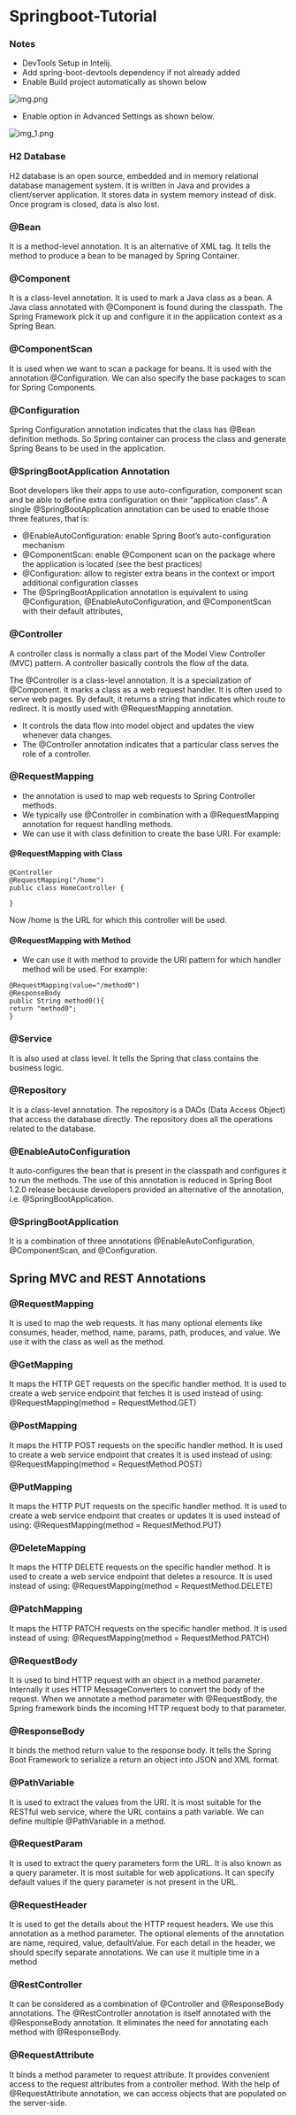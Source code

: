 # Springboot-Tutorial


### Notes 

- DevTools Setup in Intelij.
- Add spring-boot-devtools dependency if not already added
- Enable Build project automatically as shown below

![img.png](img.png)


- Enable option in Advanced Settings as shown below.

![img_1.png](img_1.png)


### H2 Database
H2 database is an open source, embedded and in memory relational database management system. It is written in Java and provides a client/server application. It stores data in system memory instead of disk. Once program is closed, data is also lost.

### @Bean
It is a method-level annotation. It is an alternative of XML <bean> tag. It tells the method to produce a bean to be managed by Spring Container.

### @Component

It is a class-level annotation. It is used to mark a Java class as a bean. A Java class annotated with @Component is found during the classpath. The Spring Framework pick it up and configure it in the application context as a Spring Bean.

### @ComponentScan
It is used when we want to scan a package for beans. It is used with the annotation @Configuration. We can also specify the base packages to scan for Spring Components.

### @Configuration

Spring Configuration annotation indicates that the class has @Bean definition methods. So Spring container can process the class and generate Spring Beans to be used in the application.

### @SpringBootApplication Annotation
Boot developers like their apps to use auto-configuration, component scan and be able to define extra configuration on their "application class". A single @SpringBootApplication annotation can be used to enable those three features, that is:

- @EnableAutoConfiguration: enable Spring Boot’s auto-configuration mechanism
- @ComponentScan: enable @Component scan on the package where the application is located (see the best practices)
- @Configuration: allow to register extra beans in the context or import additional configuration classes
- The @SpringBootApplication annotation is equivalent to using @Configuration, @EnableAutoConfiguration, and @ComponentScan with their default attributes,

### @Controller

A controller class is normally a class part of the Model View Controller (MVC) pattern. A controller basically controls the flow of the data.

The @Controller is a class-level annotation. It is a specialization of @Component. It marks a class as a web request handler. It is often used to serve web pages. By default, it returns a string that indicates which route to redirect. It is mostly used with @RequestMapping annotation.

- It controls the data flow into model object and updates the view whenever data changes.
- The @Controller annotation indicates that a particular class serves the role of a controller.


### @RequestMapping

- the annotation is used to map web requests to Spring Controller methods.
- We typically use @Controller in combination with a @RequestMapping annotation for request handling methods.
- We can use it with class definition to create the base URI. For example:

#### @RequestMapping with Class
```
@Controller
@RequestMapping("/home")
public class HomeController {

}
```
Now /home is the URL for which this controller will be used. 

#### @RequestMapping with Method

- We can use it with method to provide the URI pattern for which handler method will be used. For example:

```
@RequestMapping(value="/method0")
@ResponseBody
public String method0(){
return "method0";
}
```

### @Service

It is also used at class level. It tells the Spring that class contains the business logic.

### @Repository

It is a class-level annotation. The repository is a DAOs (Data Access Object) that access the database directly. The repository does all the operations related to the database.

### @EnableAutoConfiguration

It auto-configures the bean that is present in the classpath and configures it to run the methods. The use of this annotation is reduced in Spring Boot 1.2.0 release because developers provided an alternative of the annotation, i.e. @SpringBootApplication.

### @SpringBootApplication

It is a combination of three annotations @EnableAutoConfiguration, @ComponentScan, and @Configuration.

## Spring MVC and REST Annotations

### @RequestMapping

It is used to map the web requests. It has many optional elements like consumes, header, method, name, params, path, produces, and value. We use it with the class as well as the method.

### @GetMapping
It maps the HTTP GET requests on the specific handler method. It is used to create a web service endpoint that fetches It is used instead of using: @RequestMapping(method = RequestMethod.GET)

### @PostMapping
It maps the HTTP POST requests on the specific handler method. It is used to create a web service endpoint that creates It is used instead of using: @RequestMapping(method = RequestMethod.POST)

### @PutMapping 
It maps the HTTP PUT requests on the specific handler method. It is used to create a web service endpoint that creates or updates It is used instead of using: @RequestMapping(method = RequestMethod.PUT)

### @DeleteMapping
It maps the HTTP DELETE requests on the specific handler method. It is used to create a web service endpoint that deletes a resource. It is used instead of using: @RequestMapping(method = RequestMethod.DELETE)

### @PatchMapping
It maps the HTTP PATCH requests on the specific handler method. It is used instead of using: @RequestMapping(method = RequestMethod.PATCH)

### @RequestBody
It is used to bind HTTP request with an object in a method parameter. Internally it uses HTTP MessageConverters to convert the body of the request. When we annotate a method parameter with @RequestBody, the Spring framework binds the incoming HTTP request body to that parameter.

### @ResponseBody
It binds the method return value to the response body. It tells the Spring Boot Framework to serialize a return an object into JSON and XML format.

### @PathVariable
It is used to extract the values from the URI. It is most suitable for the RESTful web service, where the URL contains a path variable. We can define multiple @PathVariable in a method.

### @RequestParam
It is used to extract the query parameters form the URL. It is also known as a query parameter. It is most suitable for web applications. It can specify default values if the query parameter is not present in the URL.

### @RequestHeader
It is used to get the details about the HTTP request headers. We use this annotation as a method parameter. The optional elements of the annotation are name, required, value, defaultValue. For each detail in the header, we should specify separate annotations. We can use it multiple time in a method

### @RestController
It can be considered as a combination of @Controller and @ResponseBody annotations. The @RestController annotation is itself annotated with the @ResponseBody annotation. It eliminates the need for annotating each method with @ResponseBody.

### @RequestAttribute
It binds a method parameter to request attribute. It provides convenient access to the request attributes from a controller method. With the help of @RequestAttribute annotation, we can access objects that are populated on the server-side.